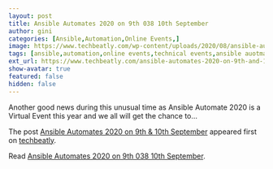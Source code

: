 ```yaml
---
layout: post
title: Ansible Automates 2020 on 9th 038 10th September
author: gini
categories: [Ansible,Automation,Online Events,]
image: https://www.techbeatly.com/wp-content/uploads/2020/08/ansible-automates-2020-1024x621.png
tags: [ansible,automation,online events,technical events,ansible auotmate 2020,ansible event,ansible for networking,ansible guides,ansible playbook,ansible training,how to learn ansible,online event,]
ext_url: https://www.techbeatly.com/ansible-automates-2020-on-9th-and-10th-september/
show-avatar: true
featured: false
hidden: false
---
```


<p>Another good news during this unusual time as Ansible Automate 2020 is a Virtual Event this year and we all will get the chance to&#46;&#46;&#46;</p>
<p>The post <a href="https://www.techbeatly.com/ansible-automates-2020-on-9th-and-10th-september/" rel="nofollow">Ansible Automates 2020 on 9th &#038; 10th September</a> appeared first on <a href="https://www.techbeatly.com" rel="nofollow">techbeatly</a>.</p>

Read [Ansible Automates 2020 on 9th 038 10th September](https://www.techbeatly.com/ansible-automates-2020-on-9th-and-10th-september/).